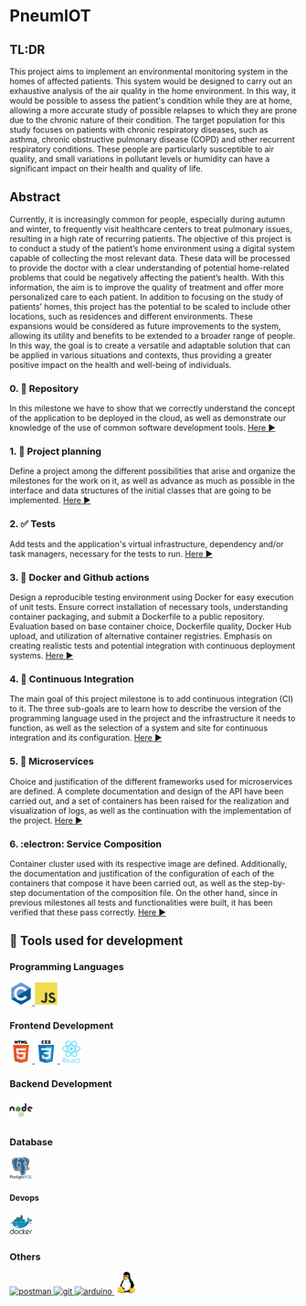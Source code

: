 # PneumIOT

## TL:DR

This project aims to implement an environmental monitoring system in the homes of affected patients.
This system would be designed to carry out an exhaustive analysis of the air quality in the home environment. In this way, it would be possible to assess the patient's condition while they are at home, allowing a more accurate study of possible relapses to which they are prone due to the chronic nature of their condition.
The target population for this study focuses on patients with chronic respiratory diseases, such as asthma, chronic obstructive pulmonary disease (COPD) and other recurrent respiratory conditions. These people are particularly susceptible to air quality, and small variations in pollutant levels or humidity can have a significant impact on their health and quality of life.

## Abstract

Currently, it is increasingly common for people, especially during autumn
and winter, to frequently visit healthcare centers to treat pulmonary issues,
resulting in a high rate of recurring patients. The objective of this project is
to conduct a study of the patient’s home environment using a digital system
capable of collecting the most relevant data. These data will be processed
to provide the doctor with a clear understanding of potential home-related
problems that could be negatively affecting the patient’s health. With this
information, the aim is to improve the quality of treatment and offer more
personalized care to each patient.
In addition to focusing on the study of patients’ homes, this project
has the potential to be scaled to include other locations, such as residences
and different environments. These expansions would be considered as future
improvements to the system, allowing its utility and benefits to be extended
to a broader range of people. In this way, the goal is to create a versatile and
adaptable solution that can be applied in various situations and contexts,
thus providing a greater positive impact on the health and well-being of
individuals.

### 0. :scroll: Repository

In this milestone we have to show that we correctly understand the concept of the application to be deployed in the cloud, as well as demonstrate our knowledge of the use of common software development tools. [Here :arrow_forward:](docs/Milestones/0_Repository/0_Repository.md)

### 1. :construction_worker: Project planning

Define a project among the different possibilities that arise and organize the milestones for the work on it, as well as advance as much as possible in the interface and data structures of the initial classes that are going to be implemented. [Here :arrow_forward:](docs/Milestones/1_Proyect/1_Proyect.md)

### 2. :white_check_mark: Tests
Add tests and the application's virtual infrastructure, dependency and/or task managers, necessary for the tests to run. [Here :arrow_forward:](docs/Milestones/2_Tests/2_Tests.md)

### 3. :whale: Docker and Github actions

Design a reproducible testing environment using Docker for easy execution of unit tests. Ensure correct installation of necessary tools, understanding container packaging, and submit a Dockerfile to a public repository. Evaluation based on base container choice, Dockerfile quality, Docker Hub upload, and utilization of alternative container registries. Emphasis on creating realistic tests and potential integration with continuous deployment systems. [Here :arrow_forward:](docs/Milestones/3_Docker/Docker.md)

### 4. :green_heart: Continuous Integration

The main goal of this project milestone is to add continuous integration (CI) to it. The three sub-goals are to learn how to describe the version of the programming language used in the project and the infrastructure it needs to function, as well as the selection of a system and site for continuous integration and its configuration. [Here :arrow_forward:](docs/Milestones/4_CI/CI.md)

### 5. 📖 Microservices

Choice and justification of the different frameworks used for microservices are defined. A complete documentation and design of the API have been carried out, and a set of containers has been raised for the realization and visualization of logs, as well as the continuation with the implementation of the project. [Here :arrow_forward:](docs/Milestones/5_API/5_Api.md)

### 6. :electron: Service Composition

Container cluster used with its respective image are defined. Additionally, the documentation and justification of the configuration of each of the containers that compose it have been carried out, as well as the step-by-step documentation of the composition file. On the other hand, since in previous milestones all tests and functionalities were built, it has been verified that these pass correctly. [Here :arrow_forward:](docs/Milestones/6_Orchestration/6_Orchestration.md)


## :hammer: Tools used for development

### Programming Languages
<a href="https://www.cprogramming.com/" target="_blank" rel="noreferrer"> <img src="https://raw.githubusercontent.com/devicons/devicon/master/icons/c/c-original.svg" alt="c" width="40" height="40"/> </a> 
<a href="https://developer.mozilla.org/en-US/docs/Web/JavaScript" target="_blank" rel="noreferrer"> <img src="https://raw.githubusercontent.com/devicons/devicon/master/icons/javascript/javascript-original.svg" alt="javascript" width="40" height="40"/> </a> 


### Frontend Development
<a href="https://www.w3.org/html/" target="_blank" rel="noreferrer"> <img src="https://raw.githubusercontent.com/devicons/devicon/master/icons/html5/html5-original-wordmark.svg" alt="html5" width="40" height="40"/> </a> 
<a href="https://www.w3schools.com/css/" target="_blank" rel="noreferrer"> <img src="https://raw.githubusercontent.com/devicons/devicon/master/icons/css3/css3-original-wordmark.svg" alt="css3" width="40" height="40"/> </a> 
<a href="https://reactjs.org/" target="_blank" rel="noreferrer"> <img src="https://raw.githubusercontent.com/devicons/devicon/master/icons/react/react-original-wordmark.svg" alt="react" width="40" height="40"/> </a> 

### Backend Development
<a href="https://nodejs.org" target="_blank" rel="noreferrer"> <img src="https://raw.githubusercontent.com/devicons/devicon/master/icons/nodejs/nodejs-original-wordmark.svg" alt="nodejs" width="40" height="40"/> </a>

### Database
<a href="https://www.postgresql.org" target="_blank" rel="noreferrer"> <img src="https://raw.githubusercontent.com/devicons/devicon/master/icons/postgresql/postgresql-original-wordmark.svg" alt="postgresql" width="40" height="40"/> </a> 

#### Devops
<a href="https://www.docker.com/" target="_blank" rel="noreferrer"> <img src="https://raw.githubusercontent.com/devicons/devicon/master/icons/docker/docker-original-wordmark.svg" alt="docker" width="40" height="40"/> </a> 

### Others
<a href="https://postman.com" target="_blank" rel="noreferrer"> <img src="https://www.vectorlogo.zone/logos/getpostman/getpostman-icon.svg" alt="postman" width="40" height="40"/> </a> 
<a href="https://git-scm.com/" target="_blank" rel="noreferrer"> <img src="https://www.vectorlogo.zone/logos/git-scm/git-scm-icon.svg" alt="git" width="40" height="40"/> </a>
<a href="https://www.arduino.cc/" target="_blank" rel="noreferrer"> <img src="https://cdn.worldvectorlogo.com/logos/arduino-1.svg" alt="arduino" width="40" height="40"/> </a> 
<a href="https://www.linux.org/" target="_blank" rel="noreferrer"> <img src="https://raw.githubusercontent.com/devicons/devicon/master/icons/linux/linux-original.svg" alt="linux" width="40" height="40"/> </a>
